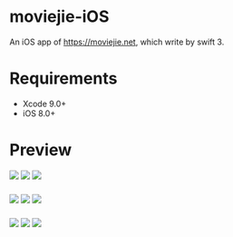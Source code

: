 # moviejie-iOS

An iOS app of https://moviejie.net, which write by swift 3.

# Requirements

* Xcode 9.0+
* iOS 8.0+

# Preview

![](https://sai628-github-image.oss-cn-shenzhen.aliyuncs.com/2017-11-30-moviejie-ios-preview-00.png?x-oss-process=image/resize,w_280)
![](https://sai628-github-image.oss-cn-shenzhen.aliyuncs.com/2017-11-30-moviejie-ios-preview-01.png?x-oss-process=image/resize,w_280)
![](https://sai628-github-image.oss-cn-shenzhen.aliyuncs.com/2017-11-30-moviejie-ios-preview-02.png?x-oss-process=image/resize,w_280)

###    

![](https://sai628-github-image.oss-cn-shenzhen.aliyuncs.com/2017-11-30-moviejie-ios-preview-03.png?x-oss-process=image/resize,w_280)
![](https://sai628-github-image.oss-cn-shenzhen.aliyuncs.com/2017-11-30-moviejie-ios-preview-04.png?x-oss-process=image/resize,w_280)
![](https://sai628-github-image.oss-cn-shenzhen.aliyuncs.com/2017-11-30-moviejie-ios-preview-05.png?x-oss-process=image/resize,w_280)

###    

![](https://sai628-github-image.oss-cn-shenzhen.aliyuncs.com/2017-11-30-moviejie-ios-preview-06.png?x-oss-process=image/resize,w_280)
![](https://sai628-github-image.oss-cn-shenzhen.aliyuncs.com/2017-11-30-moviejie-ios-preview-07.png?x-oss-process=image/resize,w_280)
![](https://sai628-github-image.oss-cn-shenzhen.aliyuncs.com/2017-11-30-moviejie-ios-preview-08.png?x-oss-process=image/resize,w_280)
